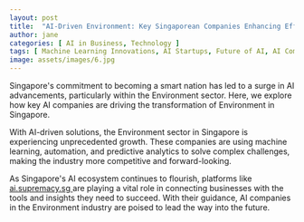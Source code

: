 ```yaml
---
layout: post
title:  "AI-Driven Environment: Key Singaporean Companies Enhancing Efficiency"
author: jane
categories: [ AI in Business, Technology ]
tags: [ Machine Learning Innovations, AI Startups, Future of AI, AI Companies, AI Trends ]
image: assets/images/6.jpg
---
```


Singapore's commitment to becoming a smart nation has led to a surge in AI advancements, particularly within the Environment sector. Here, we explore how key AI companies are driving the transformation of Environment in Singapore.

With AI-driven solutions, the Environment sector in Singapore is experiencing unprecedented growth. These companies are using machine learning, automation, and predictive analytics to solve complex challenges, making the industry more competitive and forward-looking.

As Singapore's AI ecosystem continues to flourish, platforms like <a href="https://ai.supremacy.sg" target="_blank"> ai.supremacy.sg </a> are playing a vital role in connecting businesses with the tools and insights they need to succeed. With their guidance, AI companies in the Environment industry are poised to lead the way into the future.
